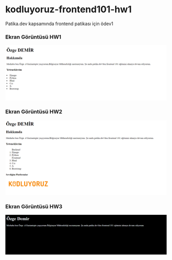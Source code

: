 # kodluyoruz-frontend101-hw1
Patika.dev kapsamında frontend patikası için ödev1

### Ekran Görüntüsü HW1
<img src="HW1/assets/Ekran görüntüsü 2023-08-02 122005.png" width="auto"><br/></hr>

### Ekran Görüntüsü HW2
<img src="HW2/Ekran görüntüsü 2023-08-02 124224.png" width="auto"><br/></hr>

### Ekran Görüntüsü HW3
<img src="HW3/hw3.png" width="auto"><br/></hr>



